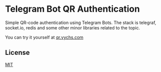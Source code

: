 # Telegram Bot QR Authentication

Simple QR-code authentication using Telegram Bots.
The stack is telegraf, socket.io, redis and some other minor libraries related to the topic.

You can try it yourself at [qr.vychs.com](https://qr.vychs.com/)

## License

[MIT](/LICENSE)
